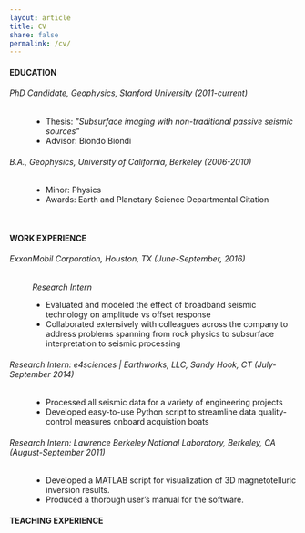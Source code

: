 ```yaml
---
layout: article
title: CV
share: false
permalink: /cv/
---
```


<html>
<body>
<h4 class="fn">EDUCATION</h4>
<p>
<h6>PhD Candidate, Geophysics, Stanford University (2011-current)</h6>
<p>
<dd>
<ul>
<li style="margin:0;">Thesis: <em>"Subsurface imaging with non-traditional passive seismic sources"</em></li>
<li>Advisor: Biondo Biondi</li>
</ul>
</dd>
<p>
<h6>B.A., Geophysics, University of California, Berkeley (2006-2010)</h6>
<p>
<dd>
<ul>
<li>Minor: Physics</li>
<li>Awards: Earth and Planetary Science Departmental Citation</li>
</ul>
</dd>
<br>
<h4>WORK EXPERIENCE</h4>
<p>
<h6>ExxonMobil Corporation, Houston, TX (June-September, 2016)</h6>
<dd>
<em>Research Intern</em>
<ul>
<li>Evaluated and modeled the effect of broadband seismic technology on amplitude vs 
offset response </li>
<li>Collaborated extensively with colleagues across the company to 
address problems spanning from rock physics to subsurface interpretation to 
seismic processing</li>
</ul>
</dd>
<h6>Research Intern: e4sciences | Earthworks, LLC, Sandy Hook, CT (July-September 2014)</h6>
<dd>
<ul>
<li>Processed all seismic data for a variety of engineering projects</li>
<li> Developed easy-to-use Python script to streamline data quality-control measures onboard acquistion boats</li>
</ul>
</dd>
<h6>Research Intern: Lawrence Berkeley National Laboratory, Berkeley, CA (August-September 2011)</h6>
<dd>
<ul>
<li>Developed a MATLAB script for visualization of 3D magnetotelluric inversion results.</li>
<li> Produced a thorough user’s manual for the software.</li>
</ul>
</dd>
<h4>TEACHING EXPERIENCE</h4>
<p>
</html>
